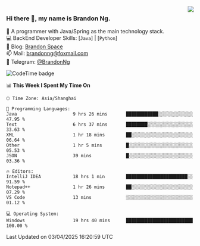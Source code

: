 <img  align="right" src="https://github-readme-stats-brandon0824.vercel.app/api/top-langs/?username=brandon0824&layout=compact">

### Hi there 👋, my name is Brandon Ng.

🌱 A programmer with Java/Spring as the main technology stack.  
💻 BackEnd Developer Skills: [`Java`] | [`Python`]  
📝 Blog: [Brandon Space](https://blog.brandonng.cc)  
📫 Mail: brandonng@foxmail.com  
📰 Telegram: [@BrandonNg](https://t.me/BrandonNg24)  

![CodeTime badge](https://img.shields.io/endpoint?style=flat-square&url=https%3A%2F%2Fapi.codetime.dev%2Fshield%3Fid%3D128%26project%3D%26in%3D604800000)

<!--START_SECTION:waka-->
📊 **This Week I Spent My Time On** 

```text
🕑︎ Time Zone: Asia/Shanghai

💬 Programming Languages: 
Java                     9 hrs 26 mins       ████████████░░░░░░░░░░░░░   47.95 % 
Text                     6 hrs 37 mins       ████████░░░░░░░░░░░░░░░░░   33.63 % 
XML                      1 hr 18 mins        ██░░░░░░░░░░░░░░░░░░░░░░░   06.64 % 
Other                    1 hr 5 mins         █░░░░░░░░░░░░░░░░░░░░░░░░   05.53 % 
JSON                     39 mins             █░░░░░░░░░░░░░░░░░░░░░░░░   03.36 % 

🔥 Editors: 
IntelliJ IDEA            18 hrs 1 min        ███████████████████████░░   91.59 % 
Notepad++                1 hr 26 mins        ██░░░░░░░░░░░░░░░░░░░░░░░   07.29 % 
VS Code                  13 mins             ░░░░░░░░░░░░░░░░░░░░░░░░░   01.12 % 

💻 Operating System: 
Windows                  19 hrs 40 mins      █████████████████████████   100.00 % 
```


 Last Updated on 03/04/2025 16:20:59 UTC
<!--END_SECTION:waka-->
